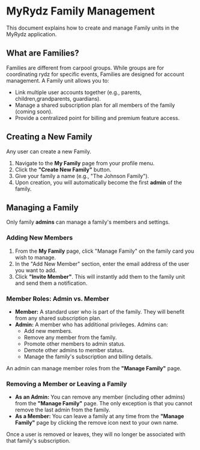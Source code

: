 # MyRydz Family Management

This document explains how to create and manage Family units in the MyRydz application.

## What are Families?

Families are different from carpool groups. While groups are for coordinating rydz for specific events, Families are designed for account management. A Family unit allows you to:

*   Link multiple user accounts together (e.g., parents, children,grandparents, guardians).
*   Manage a shared subscription plan for all members of the family (coming soon).
*   Provide a centralized point for billing and premium feature access.

## Creating a New Family

Any user can create a new Family.

1.  Navigate to the **My Family** page from your profile menu.
2.  Click the **"Create New Family"** button.
3.  Give your family a name (e.g., "The Johnson Family").
4.  Upon creation, you will automatically become the first **admin** of the family.

## Managing a Family

Only family **admins** can manage a family's members and settings.

### Adding New Members

1.  From the **My Family** page, click "Manage Family" on the family card you wish to manage.
2.  In the "Add New Member" section, enter the email address of the user you want to add.
3.  Click **"Invite Member"**. This will instantly add them to the family unit and send them a notification.

### Member Roles: Admin vs. Member

*   **Member:** A standard user who is part of the family. They will benefit from any shared subscription plan.
*   **Admin:** A member who has additional privileges. Admins can:
    *   Add new members.
    *   Remove any member from the family.
    *   Promote other members to admin status.
    *   Demote other admins to member status.
    *   Manage the family's subscription and billing details.

An admin can manage member roles from the **"Manage Family"** page.

### Removing a Member or Leaving a Family

*   **As an Admin:** You can remove any member (including other admins) from the **"Manage Family"** page. The only exception is that you cannot remove the last admin from the family.
*   **As a Member:** You can leave a family at any time from the **"Manage Family"** page by clicking the remove icon next to your own name.

Once a user is removed or leaves, they will no longer be associated with that family's subscription.